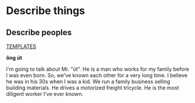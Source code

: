 # Describe things

## Describe peoples

[TEMPLATES](https://www.youtube.com/watch?v=Hrk-cvJyAuo&list=PLdz6EbLJcjJ86-Q7_PtjFy9hxEs7h_8vl&index=2)

**ông út**

I'm going to talk about Mr. "út". He is a man who works for my family before I was even born. So, we've known each other for a very long time. I believe he was in his 30s when I was a kid. We run a family business selling building materials. He drives a motorized freight tricycle. He is the most diligent worker I've ever known.
